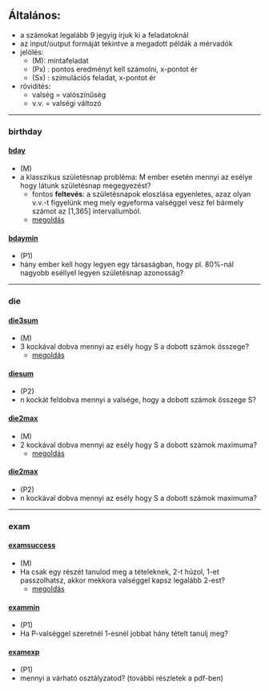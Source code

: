 ## Általános:
* a számokat legalább 9 jegyig írjuk ki a feladatoknál
* az input/output formáját tekintve a megadott példák a mérvadók
* jelölés:
  * (M): mintafeladat
  * (Px) : pontos eredményt kell számolni, x-pontot ér
  * (Sx) : szimulációs feladat, x-pontot ér
* rövidítés:
  * valség = valószínűség
  * v.v. = valségi változó

---
### birthday
#### [bday](bday/bday.pdf)
* (M)
* a klasszikus születésnap probléma: M ember esetén mennyi az esélye 
hogy látunk születésnap megegyezést?
  * fontos **feltevés**: a születésnapok eloszlása egyenletes, azaz
olyan v.v.-t figyelünk meg mely egyeforma valséggel vesz fel bármely számot az [1,365] intervallumból.
  * [megoldás](bday/bday.md)

#### [bdaymin](bdaymin/bdaymin.pdf)
* (P1)
* hány ember kell hogy legyen egy társaságban, hogy 
pl. 80%-nál nagyobb eséllyel legyen születésnap azonosság?


---
### die
#### [die3sum](die3sum/die3sum.pdf)
* (M)
* 3 kockával dobva mennyi az esély hogy S a dobott számok összege?
  * [megoldás](die3sum/die3sum.md)

#### [diesum](diesum/diesum.pdf)
* (P2)
* n kockát feldobva mennyi a valsége, hogy a dobott számok összege S?

#### [die2max](die2max/die2max.pdf)
* (M)
* 2 kockával dobva mennyi az esély hogy S a dobott számok maximuma?
  * [megoldás](die2max/die2max.md)

#### [die2max](die2max/die2max.pdf)
* (P2)
* n kockával dobva mennyi az esély hogy S a dobott számok maximuma?





---
### exam
#### [examsuccess](examsuccess/examsuccess.pdf)
* (M)
* Ha csak egy részét tanulod meg a tételeknek, 2-t húzol, 1-et passzolhatsz, akkor mekkora valséggel kapsz legalább 2-est?
  * [megoldás](examsuccess/examsuccess.md)

#### [exammin](exammin/exammin.pdf)
* (P1)
* Ha P-valséggel szeretnél 1-esnél jobbat hány tételt tanulj meg?

#### [examexp](examexp/examexp.pdf)
* (P1)
* mennyi a várható osztályzatod? (további részletek a pdf-ben)
